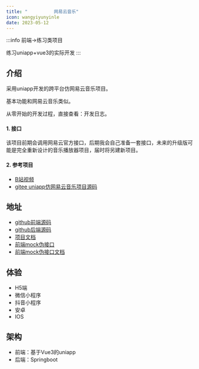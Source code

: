 ```yaml
---
title: "          网易云音乐"
icon: wangyiyunyinle
date: 2023-05-12
---
```

:::info
前端->练习类项目  

练习uniapp+vue3的实际开发
:::
## 介绍
采用uniapp开发的跨平台仿网易云音乐项目。  

基本功能和网易云音乐类似。

从零开始的开发过程，直接查看：开发日志。

#### 1. 接口
该项目前期会调用网易云官方接口，后期我会自己准备一套接口，未来的升级版可能是完全重新设计的音乐播放器项目，届时将另建新项目。

#### 2. 参考项目
- [B站视频](https://www.bilibili.com/video/BV19P411N7xZ/?p=3)
- [gitee uniapp仿网易云音乐项目源码](https://gitee.com/fengxian_duck/netease-cloud-music)

## 地址
- [github前端源码]()
- [github后端源码]()
- [项目文档]()
- [前端mock伪接口](https://github.com/Binaryify/NeteaseCloudMusicApi)
- [前端mock伪接口文档](https://binaryify.github.io/NeteaseCloudMusicApi/#/)

## 体验
- H5端
- 微信小程序
- 抖音小程序
- 安卓
- IOS

## 架构
- 前端：基于Vue3的uniapp
- 后端：Springboot
